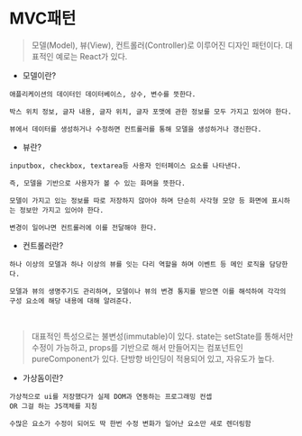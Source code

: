 # MVC패턴

> 모델(Model), 뷰(View), 컨트롤러(Controller)로 이루어진 디자인 패턴이다. 대표적인 예로는 React가 있다.

- 모델이란?

```
애플리케이션의 데이터인 데이터베이스, 상수, 변수를 뜻한다.

박스 위치 정보, 글자 내용, 글자 위치, 글자 포맷에 관한 정보를 모두 가지고 있어야 한다.

뷰에서 데이터를 생성하거나 수정하면 컨트롤러를 통해 모델을 생성하거나 갱신한다.
```

- 뷰란?

```
inputbox, checkbox, textarea등 사용자 인터페이스 요소를 나타낸다.

즉, 모델을 기반으로 사용자가 볼 수 있는 화며을 뜻한다.

모델이 가지고 있는 정보를 따로 저장하지 않아야 하며 단순히 사각형 모양 등 화면에 표시하는 정보만 가지고 있어야 한다.

변경이 일어나면 컨트롤러에 이를 전달해야 한다.
```

- 컨트롤러란?

```
하나 이상의 모델과 하나 이상의 뷰를 잇는 다리 역할을 하며 이벤트 등 메인 로직을 담당한다.

모델과 뷰의 생명주기도 관리하며, 모델이나 뷰의 변경 통지를 받으면 이를 해석하여 각각의 구성 요소에 해당 내용에 대해 알려준다.
```

<br/>

> 대표적인 특성으로는 불변성(immutable)이 있다. state는 setState를 통해서만 수정이 가능하고, props를 기반으로 해서 만들어지는 컴포넌트인 pureComponent가 있다. 단방향 바인딩이 적용되어 있고, 자유도가 높다.

- 가상돔이란?

```
가상적으로 ui를 저장했다가 실제 DOM과 연동하는 프로그래밍 컨셉
OR 그걸 하는 JS객체를 지칭

수많은 요소가 수정이 되어도 딱 한번 수정 변화가 일어난 요소만 새로 렌더링함
```
